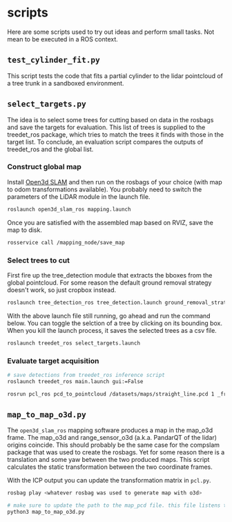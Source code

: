 # scripts

Here are some scripts used to try out ideas and perform small tasks. Not mean to be executed in a ROS context.


## `test_cylinder_fit.py`

This script tests the code that fits a partial cylinder to the lidar pointcloud of a tree trunk in a sandboxed environment.


## `select_targets.py`

The idea is to select some trees for cutting based on data in the rosbags and save the targets for evaluation. This list of trees is supplied to the treedet_ros package, which tries to match the trees it finds with those in the target list. To conclude, an evaluation script compares the outputs of treedet_ros and the global list.

### Construct global map

Install [Open3d SLAM](https://open3d-slam.readthedocs.io/en/latest) and then run on the rosbags of your choice (with map to odom transformations available). You probably need to switch the parameters of the LiDAR module in the launch file.

```bash
roslaunch open3d_slam_ros mapping.launch
```

Once you are satisfied with the assembled map based on RVIZ, save the map to disk.

```bash
rosservice call /mapping_node/save_map
```

### Select trees to cut

First fire up the tree_detection module that extracts the bboxes from the global pointcloud. For some reason the default ground removal strategy doesn't work, so just cropbox instead.

```bash
roslaunch tree_detection_ros tree_detection.launch ground_removal_strategy:=cropbox launch_rviz:=False pcd_filepath:=<PCD FILEPATH>
```

With the above launch file still running, go ahead and run the command below. You can toggle the selction of a tree by clicking on its bounding box. When you kill the launch process, it saves the selected trees as a csv file.

```bash
roslaunch treedet_ros select_targets.launch
```

### Evaluate target acquisition

```bash
# save detections from treedet_ros inference script
roslaunch treedet_ros main.launch gui:=False
```

```sh
rosrun pcl_ros pcd_to_pointcloud /datasets/maps/straight_line.pcd 1 _frame_id:=map
```

## `map_to_map_o3d.py`

The `open3d_slam_ros` mapping software produces a map in the map_o3d frame. The map_o3d and range_sensor_o3d (a.k.a. PandarQT of the lidar) origins coincide. This should probably be the same case for the compslam package that was used to create the rosbags. Yet for some reason there is a translation and some yaw between the two produced maps. This script calculates the static transformation between the two coordinate frames.

With the ICP output you can update the transformation matrix in `pcl.py`.

```bash
rosbag play <whatever rosbag was used to generate map with o3d>

# make sure to update the path to the map_pcd file. this file listens to rosbag for the first five /tf and /hesai/pandar messages
python3 map_to_map_o3d.py
```